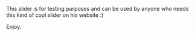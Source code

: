 This slider is for testing purposes and can be used by anyone who needs this kind of cool slider on his website :)

Enjoy.
